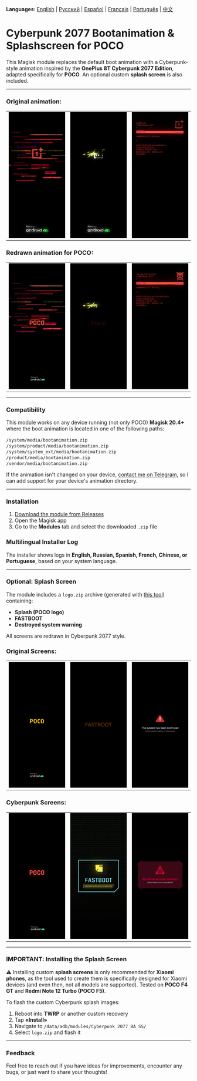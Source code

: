 **Languages**: [English](README.md) | [Русский](README.ru.md) | [Español](README.es.md) | [Français](README.fr.md) | [Português](README.pt.md) | [中文](README.zh.md)
# Cyberpunk 2077 Bootanimation & Splashscreen for POCO

This Magisk module replaces the default boot animation with a Cyberpunk-style animation inspired by the **OnePlus 8T Cyberpunk 2077 Edition**, adapted specifically for **POCO**. An optional custom **splash screen** is also included.

---

### Original animation:

<table>
  <tr>
    <td><img src="images/original1.png" width="100%"/></td>
    <td><img src="images/original2.png" width="100%"/></td>
    <td><img src="images/original3.png" width="100%"/></td>
  </tr>
</table>

### Redrawn animation for POCO:

<table>
  <tr>
    <td><img src="images/custom1.png" width="100%"/></td>
    <td><img src="images/custom2.png" width="100%"/></td>
    <td><img src="images/custom3.png" width="100%"/></td>
  </tr>
</table>

---

### Compatibility

This module works on any device running (not only POCO) **Magisk 20.4+** where the boot animation is located in one of the following paths:

```
/system/media/bootanimation.zip  
/system/product/media/bootanimation.zip  
/system/system_ext/media/bootanimation.zip  
/product/media/bootanimation.zip  
/vendor/media/bootanimation.zip  
```

If the animation isn't changed on your device, [contact me on Telegram](https://t.me/mbczqetuo), so I can add support for your device's animation directory.

---

### Installation

 1. [Download the module from Releases](https://github.com/ENEIZEM/Magisk-Module-Cyberpunk-2077-Bootanimation-SplashScreen-POCO/releases)
 2. Open the Magisk app
 3. Go to the **Modules** tab and select the downloaded `.zip` file

### Multilingual Installer Log
The installer shows logs in **English, Russian, Spanish, French, Chinese, or Portuguese**, based on your system language.

---

### Optional: Splash Screen
The module includes a `logo.zip` archive (generated with [this tool](https://4pda.to/forum/index.php?showtopic=1023354&st=1580#entry114714184)) containing:

 * **Splash (POCO logo)**
 * **FASTBOOT**
 * **Destroyed system warning**

All screens are redrawn in Cyberpunk 2077 style.

### Original Screens:
<table>
  <tr>
    <td><img src="images/splash_orig1.png" width="100%"/></td>
    <td><img src="images/splash_orig2.png" width="100%"/></td>
    <td><img src="images/splash_orig3.png" width="100%"/></td>
  </tr>
</table>

### Cyberpunk Screens:
<table>
  <tr>
    <td><img src="images/splash_custom1.png" width="100%"/></td>
    <td><img src="images/splash_custom2.png" width="100%"/></td>
    <td><img src="images/splash_custom3.png" width="100%"/></td>
  </tr>
</table>

---

### IMPORTANT: Installing the Splash Screen

⚠️ Installing custom **splash screens** is only recommended for **Xiaomi phones**, as the tool used to create them is specifically designed for Xiaomi devices (and even then, not all models are supported).
Tested on **POCO F4 GT** and **Redmi Note 12 Turbo (POCO F5)**.

To flash the custom Cyberpunk splash images:

 1. Reboot into **TWRP** or another custom recovery
 2. Tap **«Install»**
 3. Navigate to `/data/adb/modules/Cyberpunk_2077_BA_SS/`
 4. Select `logo.zip` and flash it

---

### Feedback
Feel free to reach out if you have ideas for improvements, encounter any bugs, or just want to share your thoughts!